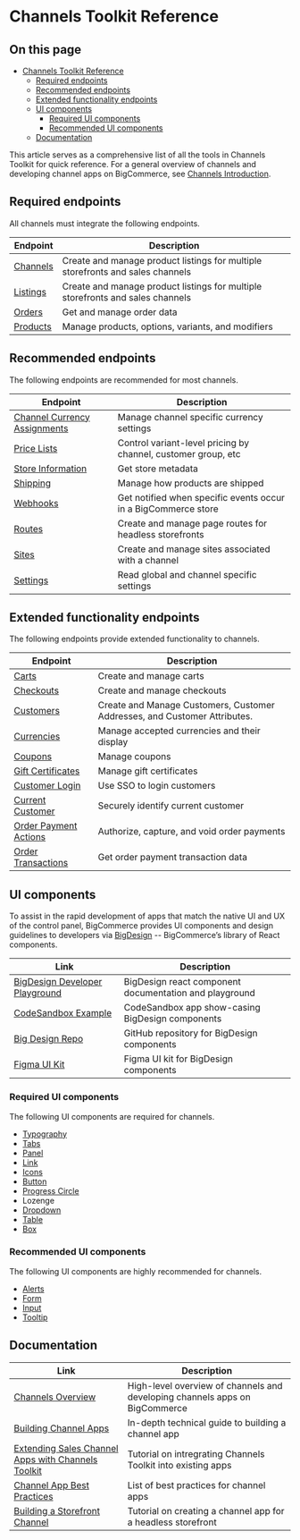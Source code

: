 # Channels Toolkit Reference

<!-- https://developer.bigcommerce.com/api-docs/channels/guide/channels-toolkit-reference -->

<div class="otp" id="no-index">

## On this page

- [Channels Toolkit Reference](#channels-toolkit-reference)
  - [Required endpoints](#required-endpoints)
  - [Recommended endpoints](#recommended-endpoints)
  - [Extended functionality endpoints](#extended-functionality-endpoints)
  - [UI components](#ui-components)
    - [Required UI components](#required-ui-components)
    - [Recommended UI components](#recommended-ui-components)
  - [Documentation](#documentation)

</div>

This article serves as a comprehensive list of all the tools in Channels Toolkit for quick reference. For a general overview of channels and developing channel apps on BigCommerce, see [Channels Introduction](https://developer.bigcommerce.com/api-docs/channels/overview).

## Required endpoints

All channels must integrate the following endpoints.

| Endpoint                                                                                        | Description                                                                    |
| ----------------------------------------------------------------------------------------------- | ------------------------------------------------------------------------------ |
| [Channels](https://developer.bigcommerce.com/api-reference/cart-checkout/channels-listings-api) | Create and manage product listings for multiple storefronts and sales channels |
| [Listings](https://developer.bigcommerce.com/api-reference/cart-checkout/channels-listings-api) | Create and manage product listings for multiple storefronts and sales channels |
| [Orders](https://developer.bigcommerce.com/api-reference/store-management/orders)               | Get and manage order data                                                      |
| [Products](https://developer.bigcommerce.com/api-reference/catalog/catalog-api)                 | Manage products, options, variants, and modifiers                              |

## Recommended endpoints

The following endpoints are recommended for most channels.

| Endpoint                                                                                                                               | Description                                                    |
| -------------------------------------------------------------------------------------------------------------------------------------- | -------------------------------------------------------------- |
| [Channel Currency Assignments](https://developer.bigcommerce.com/api-reference/store-management/channels/channel-currency-assignments) | Manage channel specific currency settings                      |
| [Price Lists](https://developer.bigcommerce.com/api-reference/store-management/price-lists)                                            | Control variant-level pricing by channel, customer group, etc  |
| [Store Information](https://developer.bigcommerce.com/api-reference/store-management/store-information-api)                            | Get store metadata                                             |
| [Shipping](https://developer.bigcommerce.com/api-reference/store-management/shipping-api)                                              | Manage how products are shipped                                |
| [Webhooks](https://developer.bigcommerce.com/api-reference/webhooks)                                                                   | Get notified when specific events occur in a BigCommerce store |
| [Routes](https://developer.bigcommerce.com/api-reference/cart-checkout/sites-routes-api)                                               | Create and manage page routes for headless storefronts         |
| [Sites](https://developer.bigcommerce.com/api-reference/cart-checkout/sites-routes-api)                                                | Create and manage sites associated with a channel              |
| [Settings](https://developer.bigcommerce.com/api-reference/store-management/settings)                                                  | Read global and channel specific settings                      |

## Extended functionality endpoints

The following endpoints provide extended functionality to channels.

| Endpoint                                                                                                | Description                                                               |
| ------------------------------------------------------------------------------------------------------- | ------------------------------------------------------------------------- |
| [Carts](https://developer.bigcommerce.com/api-reference/cart-checkout/server-server-cart-api)           | Create and manage carts                                                   |
| [Checkouts](https://developer.bigcommerce.com/api-reference/cart-checkout/server-server-checkout-api)   | Create and manage checkouts                                               |
| [Customers](https://developer.bigcommerce.com/api-reference/store-management/customers-v3)              | Create and Manage Customers, Customer Addresses, and Customer Attributes. |
| [Currencies](https://developer.bigcommerce.com/api-reference/store-management/currency-api)             | Manage accepted currencies and their display                              |
| [Coupons](https://developer.bigcommerce.com/api-reference/store-management/marketing)                   | Manage coupons                                                            |
| [Gift Certificates](https://developer.bigcommerce.com/api-reference/store-management/marketing)         | Manage gift certificates                                                  |
| [Customer Login](https://developer.bigcommerce.com/api-docs/customers/customer-login-api)               | Use SSO to login customers                                                |
| [Current Customer](https://developer.bigcommerce.com/api-docs/customers/current-customer-api)           | Securely identify current customer                                        |
| [Order Payment Actions](https://developer.bigcommerce.com/api-reference/orders/orders-transactions-api) | Authorize, capture, and void order payments                               |
| [Order Transactions](https://developer.bigcommerce.com/api-reference/orders/orders-transactions-api)    | Get order payment transaction data                                        |

## UI components

To assist in the rapid development of apps that match the native UI and UX of the control panel, BigCommerce provides UI components and design guidelines to developers via [BigDesign](https://developer.bigcommerce.com/big-design/) -- BigCommerce’s library of React components.

| Link                                                                                                                                 | Description                                            |
| ------------------------------------------------------------------------------------------------------------------------------------ | ------------------------------------------------------ |
| [BigDesign Developer Playground](https://developer.bigcommerce.com/big-design/)                                                      | BigDesign react component documentation and playground |
| [CodeSandbox Example](https://codesandbox.io/s/github/bigcommerce/big-design/tree/%40bigcommerce/examples%400.6.0/packages/examples) | CodeSandbox app show-casing BigDesign components       |
| [Big Design Repo](https://github.com/bigcommerce/big-design)                                                                         | GitHub repository for BigDesign components             |
| [Figma UI Kit](https://www.figma.com/file/jTVuUkiZ1j3rux8WHG4IKK/BigDesign-UI-Kit?node-id=0%3A1)                                     | Figma UI kit for BigDesign components                  |

### Required UI components

The following UI components are required for channels.

- [Typography](https://developer.bigcommerce.com/big-design/typography)
- [Tabs](https://developer.bigcommerce.com/big-design/tabs)
- [Panel](https://developer.bigcommerce.com/big-design/panel)
- [Link](https://developer.bigcommerce.com/big-design/link)
- [Icons](https://developer.bigcommerce.com/big-design/icons)
- [Button](https://developer.bigcommerce.com/big-design/button)
- [Progress Circle](https://developer.bigcommerce.com/big-design/progress-circle)
- Lozenge
- [Dropdown](https://developer.bigcommerce.com/big-design/dropdown)
- [Table](https://developer.bigcommerce.com/big-design/table)
- [Box](https://developer.bigcommerce.com/big-design/box)

### Recommended UI components

The following UI components are highly recommended for channels.

- [Alerts](https://developer.bigcommerce.com/big-design/alert)
- [Form](https://developer.bigcommerce.com/big-design/form)
- [Input](https://developer.bigcommerce.com/big-design/input)
- [Tooltip](https://developer.bigcommerce.com/big-design/tooltip)

## Documentation

| Link                                                                                                                                    | Description                                                                 |
| --------------------------------------------------------------------------------------------------------------------------------------- | --------------------------------------------------------------------------- |
| [Channels Overview](https://developer.bigcommerce.com/api-docs/channels/channels-overview)                                              | High-level overview of channels and developing channels apps on BigCommerce |
| [Building Channel Apps](https://developer.bigcommerce.com/api-docs/channels/building-channel-apps)                                      | In-depth technical guide to building a channel app                          |
| [Extending Sales Channel Apps with Channels Toolkit](https://developer.bigcommerce.com/api-docs/channels/guide/extending-existing-apps) | Tutorial on intregrating Channels Toolkit into existing apps                |
| [Channel App Best Practices](https://developer.bigcommerce.com/api-docs/channels/guide/channel-app-best-practices)                      | List of best practices for channel apps                                     |
| [Building a Storefront Channel](https://developer.bigcommerce.com/api-docs/channels/tutorials/storefront)                               | Tutorial on creating a channel app for a headless storefront                |
